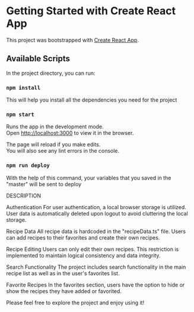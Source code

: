 # Getting Started with Create React App

This project was bootstrapped with [Create React App](https://github.com/facebook/create-react-app).

## Available Scripts

In the project directory, you can run:

### `npm install`

This will help you install all the dependencies you need for the project

### `npm start`

Runs the app in the development mode.\
Open [http://localhost:3000](http://localhost:3000) to view it in the browser.

The page will reload if you make edits.\
You will also see any lint errors in the console.

### `npm run deploy`

With the help of this command, your variables that you saved in the "master" will be sent to deploy

DESCRIPTION

Authentication
For user authentication, a local browser storage is utilized. User data is automatically deleted upon logout to avoid cluttering the local storage.

Recipe Data
All recipe data is hardcoded in the "recipeData.ts" file. Users can add recipes to their favorites and create their own recipes.

Recipe Editing
Users can only edit their own recipes. This restriction is implemented to maintain logical consistency and data integrity.

Search Functionality
The project includes search functionality in the main recipe list as well as in the user's favorites list.

Favorite Recipes
In the favorites section, users have the option to hide or show the recipes they have added or favorited.

Please feel free to explore the project and enjoy using it!
